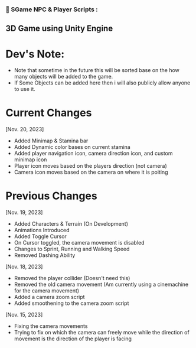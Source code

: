### 🔨 SGame NPC & Player Scripts :
3D Game using Unity Engine
---

<h1>Dev's Note:</h1>

- Note that sometime in the future this will be sorted base on the how many objects will be added to the game.
- If Some Objects can be added here then i will also publicly allow anyone to use it.

<h1>Current Changes</h1>

[Nov. 20, 2023]
- Added Minimap & Stamina bar
- Added Dynamic color bases on current stamina
- Added player navigation icon, camera direction icon, and custom minimap icon
- Player icon moves based on the players direction (not camera)
- Camera icon moves based on the camera on where it is poiting

<h1>Previous Changes</h1>

[Nov. 19, 2023]
- Added Characters & Terrain (On Development)
- Animations Introduced
- Added Toggle Cursor
- On Cursor toggled, the camera movement is disabled
- Changes to Sprint, Running and Walking Speed
- Removed Dashing Ability

[Nov. 18, 2023]
- Removed the player collider (Doesn't need this)
- Removed the old camera movement (Am currently using a cinemachine for the camera movement)
- Added a camera zoom script
- Added smoothening to the camera zoom script

[Nov. 15, 2023]
- Fixing the camera movements
- Trying to fix on which the camera can freely move while the direction of movement is the direction of the player is facing
